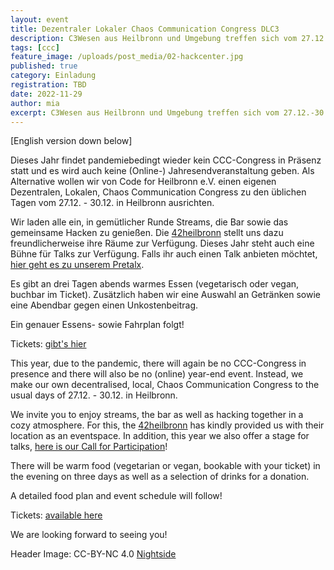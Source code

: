 ```yaml
---
layout: event
title: Dezentraler Lokaler Chaos Communication Congress DLC3
description: C3Wesen aus Heilbronn und Umgebung treffen sich vom 27.12.-30.12. in der 42 Heibronn bei Streams, Bar und Hackcenter.
tags: [ccc]
feature_image: /uploads/post_media/02-hackcenter.jpg
published: true
category: Einladung
registration: TBD
date: 2022-11-29
author: mia
excerpt: C3Wesen aus Heilbronn und Umgebung treffen sich vom 27.12.-30.12. in der 42 Heibronn bei Streams, Bar und Hackcenter.
---
```

[English version down below]

Dieses Jahr findet pandemiebedingt wieder kein CCC-Congress in Präsenz statt und es wird auch keine (Online-) Jahresendveranstaltung geben. Als Alternative wollen wir von Code for Heilbronn e.V. einen eigenen Dezentralen, Lokalen, Chaos Communication Congress zu den üblichen Tagen vom 27.12. - 30.12. in Heilbronn ausrichten.

Wir laden alle ein, in gemütlicher Runde Streams, die Bar sowie das gemeinsame Hacken zu genießen. Die [42heilbronn](https://www.42heilbronn.de/) stellt uns dazu freundlicherweise ihre Räume zur Verfügung. Dieses Jahr steht auch eine Bühne für Talks zur Verfügung. Falls ihr auch einen Talk anbieten möchtet, [hier geht es zu unserem Pretalx](https://pretalx.cfhn.it/dlc3-2022/).

Es gibt an drei Tagen abends warmes Essen (vegetarisch oder vegan, buchbar im Ticket).
Zusätzlich haben wir eine Auswahl an Getränken sowie eine Abendbar gegen einen Unkostenbeitrag.

Ein genauer Essens- sowie Fahrplan folgt!

Tickets: [gibt's hier](https://pretix.cfhn.it/cfhn/dlc3-2022/)

This year, due to the pandemic, there will again be no CCC-Congress in presence and there will also be no (online) year-end event. Instead, we make our own decentralised, local, Chaos Communication Congress to the usual days of 27.12. - 30.12. in Heilbronn.

We invite you to enjoy streams, the bar as well as hacking together in a cozy atmosphere. For this, the [42heilbronn](https://www.42heilbronn.de/) has kindly provided us with their location as an eventspace. In addition, this year we also offer a stage for talks, [here is our Call for Participation](https://pretalx.cfhn.it/dlc3-2022/)!

There will be warm food (vegetarian or vegan, bookable with your ticket) in the evening on three days as well as a selection of drinks for a donation.

A detailed food plan and event schedule will follow!

Tickets: [available here](https://pretix.cfhn.it/cfhn/dlc3-2022/)

We are looking forward to seeing you!

Header Image: CC-BY-NC 4.0 [Nightside](https://nightsi.de/32c3-impressionen)
